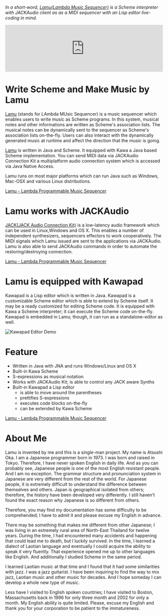 
*In a short-word, [Lamu(Lambda Music Sequencer)][LNK_LAMU] is a Scheme 
interpreter with JACKAudio client as as a MIDI sequencer with an Lisp editor 
live-coding in mind.*

<iframe id="main-video" style="width:100%;"
src="https://www.youtube.com/embed/4Uu6bKWs_Vc" frameborder="0" 
allow="accelerometer; autoplay; encrypted-media; gyroscope; picture-in-picture" 
allowfullscreen>
</iframe>
<script>
window.addEventListener( 'load' , function() {
    var e = document.getElementById( 'main-video' );
    e.style.height = (e.offsetWidth * 0.5625) + 'px';
});
</script>
<!--
[![image](https://img.youtube.com/vi/4Uu6bKWs_Vc/0.jpg)](https://www.youtube.com/watch?v=4Uu6bKWs_Vc)
-->

# Write Scheme and Make Music by Lamu #
[Lamu][LNK_LAMU] (stands for LAmbda MUsic Sequencer) is a music sequencer which 
enables users to write music as Scheme programs. In this system, musical notes 
and other informations are written as Scheme's association lists. The musical 
notes can be dynamically sent to the sequencer as Scheme's association lists 
on-the-fly.  Users can also interact with the dynamically generated music at 
runtime and affect the direction that the music is going.

[Lamu][LNK_LAMU] is written in Java and Scheme. It equipped with Kawa a Java 
based Scheme implementation. You can send MIDI data via JACKAudio Connection 
Kit a multiplatform audio connection system which is accessed via Java Native 
Access.

Lamu runs on most major platforms which can run Java such as Windows, Mac-OSX
and various Linux distributions. 

[Lamu - Lambda Programmable Music Sequencer][LNK_LAMU]

# Lamu works with JACKAudio #
[JACK(JACK Audio Connection Kit)][jackaudio] is a low-latency audio framework 
which can be used in Linux,Windows and OS X. This enables a number of 
independent synthesizers, sequencers effectors to work cooperatively. The MIDI 
signals which Lamu issued are sent to the applications via JACKAudio. Lamu is 
also able to send JACKAudio commands in order to automate the 
restoring/destroying connection.

[Lamu - Lambda Programmable Music Sequencer][LNK_LAMU]

# Lamu is equipped with Kawapad #
Kawapad is a Lisp editor which is written in Java. Kawapad is a customizable 
Scheme editor which is able to extend by Scheme itself. It may be a ready 
customized for editing Scheme code. It is equipped with Kawa a Scheme 
interpreter; it can execute the Scheme code on-the-fly. Kawapad is embedded in 
Lamu; though, it can run as a standalone-editor as well.

![Kawapad Editor Demo][kawapad-demo]

# Feature #
- Written in Java with JNA and runs Windows/Linux and OS X
- Built-in Kawa Scheme
- S-expressions as musical notation
- Works with JACKAudio Kit; is able to control any JACK aware Synths
- Built-in Kawapad a Lisp editor
    - is able to move around the parentheses
    - prettifies S-expressions
    - executes code blocks on-the-fly
    - can be extended by Kawa Scheme

[Lamu - Lambda Programmable Music Sequencer][LNK_LAMU]

# About Me #
Lamu is invented by me and this is a single-man project. My name is Atsushi 
Oka. I am a Japanese programmer born in 1973. I was born and raised in Tokyo. 
Therefore, I have never spoken English in daily life. And as you can probably 
see, Japanese people is one of the most English resistant people. And I am no 
exception. The grammar structure and pronunciation system in Japanese are very 
different from the rest of the world. For Japanese people, it is extremely 
difficult to understand the difference between themselves and others. Japan is 
geographical isolated from others; therefore, the history have been developed 
very differently.  I still haven't found the exact reason why Japanese is so 
different from others.

Therefore, you may find my documentation has some difficulty to be 
comprehended; I have to admit it and please excuse my English in advance. 

There may be something that makes me different from other Japanese; I was 
living in an extremely rural area of North-East Thailand for twelve years. 
During the time, I had encountered many accidents and happening that could lead 
me to death, but I luckily survived.  In the time, I learned a dialect of 
Laotian language and eventually I could acquire the ability to speak it very 
fluently.  That experience opened me up to other languages like English. And 
additionally I studied Scheme in the same period.

I learned Laotian music at that time and I found that it had some similarities 
with jazz. I was a jazz guitarist.  I have been inquiring to find the way to 
mix jazz, Laotian music and other music for decades. And I hope someday I can 
develop a whole new type of music.

Less have I visited to English spoken countries; I have visited to Boston, 
Massachusetts back in 1996 for only three month and 2002 for only a month. My 
English ability is quite limited. Please, excuse my English and thank you for 
your corporation to be patient to the immatureness.


[jackaudio]: https://jackaudio.org/
[kawapad-demo]: https://lambda-music.github.io/lamu/imgs/corresponding-parenthesis-movement.gif
[LNK_LAMU]: https://lambda-music.github.io/lamu/
[EDT_LAMU]: ../lamu/readme.md
[kawapad]: https://lambda-music.github.io/lamu/workspace/kawapad/
[architecture]: https://lambda-music.github.io/lamu/imgs/lambda-music-architecture.png


